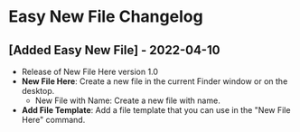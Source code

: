 # Easy New File Changelog

## [Added Easy New File] - 2022-04-10
- Release of New File Here version 1.0
- **New File Here**: Create a new file in the current Finder window or on the desktop.
  - New File with Name: Create a new file with name.
- **Add File Template**: Add a file template that you can use in the "New File Here" command.
